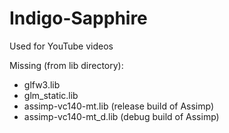 # Indigo-Sapphire
Used for YouTube videos

Missing (from lib directory):
- glfw3.lib
- glm_static.lib
- assimp-vc140-mt.lib (release build of Assimp)
- assimp-vc140-mt_d.lib (debug build of Assimp)
